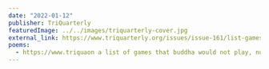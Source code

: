 ```yaml
---
date: "2022-01-12"
publisher: TriQuarterly
featuredImage: ../../images/triquarterly-cover.jpg
external_link: https://www.triquarterly.org/issues/issue-161/list-games-buddha-would-not-play-number-8
poems: 
  - https://www.triquaon a list of games that buddha would not play, number 8 is
---
```

